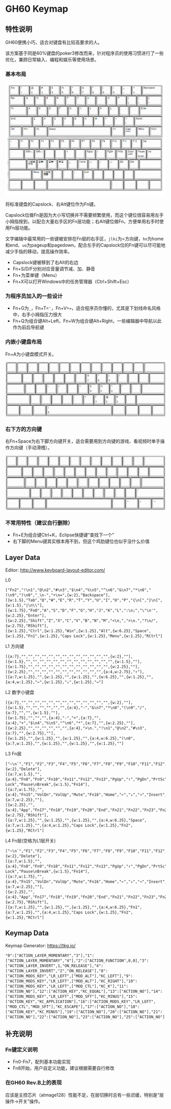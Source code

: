# GH60 Keymap

## 特性说明

GH60便携小巧，适合对键盘有比较高要求的人。

该方案基于同是60%键盘的poker3修改而来，针对程序员的使用习惯进行了一些优化，兼顾日常输入、编程和娱乐等使用场景。

### 基本布局

![img](pic/keymap.png)

将标准键盘的Capslock、右Alt键位作为Fn键。

Capslock位做Fn是因为大小写切换并不需要频繁使用，而这个键位很容易用左手小拇指按到，以配合大量右手区的Fn层功能；右Alt键位做Fn，方便单用右手时使用Fn层功能。

文字编辑中最常用的一些键被安排在Fn层的右手区，`jlki`为=方向键，`hn`为home和end、`uo`为pageup和pagedown，配合左手的Capslock位的Fn键可以尽可能地减少手指的移动，提高操作效率。

* Capslock键被移到了右Alt的右边
* Fn+S/D/F分别对应音量调节减、加、静音
* Fn+为菜单键（Menu）
* Fn+X可以打开Windows中的任务管理器（Ctrl+Shift+Esc）

### 为程序员加入的一些设计

* Fn+G为`_`，Fn+T=`'`，Fn+V=`=`，适合程序员你懂的，尤其是下划线命名风格中，右手小拇指压力很大
* Fn+Q为组合键Alt+Left，Fn+W为组合键Alt+Right，一些编辑器中导航以此作为前后导航键

### 内嵌小键盘布局

Fn+A为小键盘模式开关。

![img](pic/num_pad.png)

### 右下方的方向键

右Fn+Space为右下脚方向键开关，适合需要用到方向键的游戏、看视频时单手操作方向键（手动滑稽）。

![img](pic/directionkeys.png)

### 不常用特性（建议自行删除）

* Fn+E为组合键Ctrl+K，Eclipse快捷键“查找下一个”
* 右下脚的Menu键其实根本用不到，但这个鸡肋键位也似乎没什么价值

## Layer Data

Editor:
http://www.keyboard-layout-editor.com/

L0

```
["Fn2","!\n1","@\n2","#\n3","$\n4","%\n5","^\n6","&\n7","*\n8","(\n9",")\n0","_\n-","+\n=",{w:2},"Backspace"],
[{w:1.5},"Tab","Q","W","E","R","T","Y","U","I","O","P","{\n[","}\n]",{w:1.5},"|\n\\"],
[{w:1.75},"Fn0","A","S","D","F","G","H","J","K","L",":\n;","\"\n'",{w:2.25},"Enter"],
[{w:2.25},"Shift","Z","X","C","V","B","N","M","<\n,",">\n.","?\n/",{w:2.75},"RShift"],
[{w:1.25},"Ctrl",{w:1.25},"Win",{w:1.25},"Alt",{w:6.25},"Space",{w:1.25},"Fn1",{w:1.25},"Caps Lock",{w:1.25},"Menu",{w:1.25},"RCtrl"]

```

L1 方向键

```
[{a:7},"","","","","","","","","","","","","",{w:2},""],
[{w:1.5},"","","","","","","","","","","","","",{w:1.5},""],
[{w:1.75},"","","","","","","","","","","","",{w:2.25},""],
[{w:2.25},"","","","","","","","","","","",{a:4,w:2.75},"↑"],
[{a:7,w:1.25},"",{w:1.25},"",{w:1.25},"",{w:6.25},"",{w:1.25},"",{a:4,w:1.25},"←",{w:1.25},"↓",{w:1.25},"→"]
```

L2  数字小键盘

```
[{a:7},"","","","","","","","","","","","","",{w:2},""],
[{w:1.5},"","","","","","",{a:4},"-","&\n7","*\n8","(\n9","/",{a:7},"","",{w:1.5},""],
[{w:1.75},"","","",{a:4},"-","+",{a:7},"",{a:4},"+","$\n4","%\n5","^\n6","*",{a:7},"",{w:2.25},""],
[{w:2.25},"","","","","","",{a:4},">\n.","!\n1","@\n2","#\n3",{a:7},"",{w:2.75},""],
[{w:1.25},"",{w:1.25},"",{w:1.25},"",{a:4,w:6.25},")\n0",{a:7,w:1.25},"",{w:1.25},"",{w:1.25},"",{w:1.25},""]
```

L3 Fn层

```
["~\n`","F1","F2","F3","F4","F5","F6","F7","F8","F9","F10","F11","F12",{w:2},"Delete"],
[{a:7,w:1.5},"",{a:4},"Fn8","Fn9","Fn10","Fn11","Fn12","Fn13","PgUp","↑","PgDn","PrtSc","Scroll Lock","Pause\nBreak",{w:1.5},"Fn14"],
[{a:7,w:1.75},"",{a:4},"Fn15","VolDn","VolUp","Mute","Fn16","Home","←","↓","→","Insert","Delete",{a:7,w:2.25},""],
[{w:2.25},"",{a:4},"App","Fn17","Fn18","Fn19","Fn20","End","Fn21","Fn22","Fn23","Fn24",{w:2.75},"RShift"],
[{a:7,w:1.25},"",{w:1.25},"",{w:1.25},"",{a:4,w:6.25},"Space",{a:7,w:1.25},"",{a:4,w:1.25},"Caps Lock",{w:1.25},"Fn2",{w:1.25},"RCtrl"]
```

L4 Fn层(空格为L1层开关)

```
["~\n`","F1","F2","F3","F4","F5","F6","F7","F8","F9","F10","F11","F12",{w:2},"Delete"],
[{a:7,w:1.5},"",{a:4},"Fn8","Fn9","Fn10","Fn11","Fn12","Fn13","PgUp","↑","PgDn","PrtSc","Scroll Lock","Pause\nBreak",{w:1.5},"Fn14"],
[{a:7,w:1.75},"",{a:4},"Fn15","VolDn","VolUp","Mute","Fn16","Home","←","↓","→","Insert","Delete",{a:7,w:2.25},""],
[{w:2.25},"",{a:4},"App","Fn17","Fn18","Fn19","Fn20","End","Fn21","Fn22","Fn23","Fn24",{w:2.75},"RShift"],
[{a:7,w:1.25},"",{w:1.25},"",{w:1.25},"",{a:4,w:6.25},"Fn1",{a:7,w:1.25},"",{a:4,w:1.25},"Caps Lock",{w:1.25},"Fn2",{w:1.25},"RCtrl"]
```

## Keymap Data

Keymap Generator:
https://tkg.io/

```
"0":["ACTION_LAYER_MOMENTARY","3"],"1":["ACTION_LAYER_MOMENTARY","4"],"2":["ACTION_FUNCTION",0,0],"3":["ACTION_LAYER_INVERT",1,"ON_RELEASE"],"4":["ACTION_LAYER_INVERT","2","ON_RELEASE"],"8":["ACTION_MODS_KEY","LR_LEFT",["MOD_ALT"],"KC_LEFT"],"9":["ACTION_MODS_KEY","LR_LEFT",["MOD_ALT"],"KC_RIGHT"],"10":["ACTION_MODS_KEY","LR_LEFT",["MOD_CTL"],"KC_K"],"11":["ACTION_NO"],"12":["ACTION_KEY","KC_EQUAL"],"13":["ACTION_NO"],"14":["ACTION_MODS_KEY","LR_LEFT",["MOD_SFT"],"KC_MINUS"],"15":["ACTION_KEY","KC_APPLICATION"],"16":["ACTION_MODS_KEY","LR_LEFT",["MOD_CTL","MOD_SFT"],"KC_ESCAPE"],"17":["ACTION_NO"],"18":["ACTION_KEY","KC_MINUS"],"19":["ACTION_NO"],"20":["ACTION_NO"],"21":["ACTION_NO"],"22":["ACTION_NO"],"23":["ACTION_NO"],"25":["ACTION_NO"]
```

## 补充说明

### Fn键定义说明

* Fn0-Fn7，配列基本功能实现
* Fn8开始，用户自定义功能，建议根据需要自行修改

### 在GH60 Rev.B上的表现

应该是主控芯片（atmage128）性能不足，在层切换时总有一些迟缓，特别是“层操作->开关”操作。